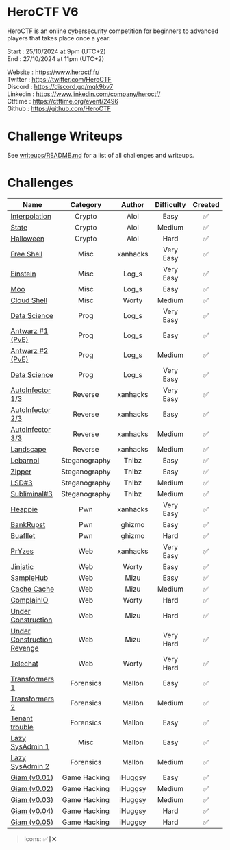 # HeroCTF V6

HeroCTF is an online cybersecurity competition for beginners to advanced players that takes place once a year.

Start : 25/10/2024 at 9pm (UTC+2)<br>
End : 27/10/2024 at 11pm (UTC+2)

Website : https://www.heroctf.fr/<br>
Twitter : https://twitter.com/HeroCTF<br>
Discord : https://discord.gg/mgk9bv7<br>
Linkedin : https://www.linkedin.com/company/heroctf/<br>
Ctftime : https://ctftime.org/event/2496<br>
Github : https://github.com/HeroCTF

# Challenge Writeups

See [writeups/README.md](writeups/README.md) for a list of all challenges and writeups.

# Challenges

| Name                                                                | Category      | Author          | Difficulty  | Created |
|---------------------------------------------------------------------|:-------------:|:---------------:|:-----------:|:-------:|
| [Interpolation](./Crypto/Interpolation/)                            | Crypto        | Alol            | Easy        |  ✅     |
| [State](./Crypto/State/)                                            | Crypto        | Alol            | Medium      |  ✅     |
| [Halloween](./Crypto/Halloween/)                                    | Crypto        | Alol            | Hard        |  ✅     |
| [Free Shell](./Misc/Free_Shell/)                                    | Misc          | xanhacks        | Very Easy   |  ✅     |
| [Einstein](./Misc/Einstein/)                                        | Misc          | Log_s           | Very Easy   |  ✅     |
| [Moo](./Misc/Moo/)                                                  | Misc          | Log_s           | Easy        |  ✅     |
| [Cloud Shell](./Misc/Cloud_Shell/)                                  | Misc          | Worty           | Medium      |  ✅     |
| [Data Science](./Prog/data-science/)                                | Prog          | Log_s           | Very Easy   |  ✅     |
| [Antwarz #1 (PvE)](./Prog/antwarz1/)                                 | Prog          | Log_s           | Easy       |  ✅     |
| [Antwarz #2 (PvE)](./Prog/antwarz2/)                                 | Prog          | Log_s           | Medium     |  ✅     |
| [Data Science](./Prog/data-science/)                                | Prog          | Log_s           | Very Easy   |  ✅     |
| [AutoInfector 1/3](./Reverse/AutoInfector_1/)                       | Reverse       | xanhacks        | Very Easy   |  ✅     |
| [AutoInfector 2/3](./Reverse/AutoInfector_2/)                       | Reverse       | xanhacks        | Easy        |  ✅     |
| [AutoInfector 3/3](./Reverse/AutoInfector_3/)                       | Reverse       | xanhacks        | Medium      |  ✅     |
| [Landscape](./Reverse/Landscape/)                                   | Reverse       | xanhacks        | Medium      |  ✅     |
| [Lebarnol](./Steganography/Lebarnol)                                | Steganography | Thibz           | Easy        |  ✅     |
| [Zipper](./Steganography/Zipper/)                                   | Steganography | Thibz           | Easy        |  ✅     |
| [LSD#3](./Steganography/LSD%233)                                      | Steganography | Thibz           | Medium      |  ✅     |
| [Subliminal#3](./Steganography/Subliminal%233)                        | Steganography | Thibz           | Medium      |  ✅     |
| [Heappie](./Pwn/Heappie/)                                           | Pwn           | xanhacks        | Very Easy   |  ✅     |
| [BankRupst](./Pwn/BankRupst)                                        | Pwn           | ghizmo          | Easy        |  ✅     |
| [Buafllet](./Pwn/Buafllet)                                          | Pwn           | ghizmo          | Hard        |  ✅     |
| [PrYzes](./Web/PrYzes)                                              | Web           | xanhacks        | Very Easy   |  ✅     |
| [Jinjatic](./Web/Jinjatic)                                          | Web           | Worty           | Easy        |  ✅     |
| [SampleHub](./Web/SampleHub)                                        | Web           | Mizu            | Easy        |  ✅     |
| [Cache Cache](./Web/CacheCache)                                     | Web           | Mizu            | Medium      |  ✅     |
| [ComplainIO](./Web/ComplainIO)                                      | Web           | Worty           | Hard        |  ✅     |
| [Under Construction](./Web/UnderConstruction)                       | Web           | Mizu            | Hard        |  ✅     |
| [Under Construction Revenge](./Web/UnderConstruction_Revenge)       | Web           | Mizu            | Very Hard   |  ✅     |
| [Telechat](./Web/Telechat)                                          | Web           | Worty           | Very Hard   |  ✅     |
| [Transformers 1](./Forensics/Transformers_1)                        | Forensics     | Mallon          | Easy        |  ✅     |
| [Transformers 2](./Forensics/Transformers_2)                        | Forensics     | Mallon          | Medium      |  ✅     |
| [Tenant trouble](./Forensics/Tenant_trouble)                        | Forensics     | Mallon          | Easy        |  ✅     |
| [Lazy SysAdmin 1](./Misc/LazySysAdmin_1)                            | Misc          | Mallon          | Easy        |  ✅     |
| [Lazy SysAdmin 2](./Forensics/LazySysAdmin2)                       | Forensics     | Mallon          | Medium      |  ✅     |
| [Giam (v0.01)](./GameHacking/v001)                              | Game Hacking  | iHuggsy         | Easy        |  ✅     |
| [Giam (v0.02)](./GameHacking/v002)                              | Game Hacking  | iHuggsy         | Medium      |  ✅     |
| [Giam (v0.03)](./GameHacking/v003)                              | Game Hacking  | iHuggsy         | Medium      |  ✅     |
| [Giam (v0.04)](./GameHacking/v004)                              | Game Hacking  | iHuggsy         | Hard        |  ✅     |
| [Giam (v0.05)](./GameHacking/v005)                              | Game Hacking  | iHuggsy         | Hard        |  ✅     |

> Icons: ✅🚧❌
